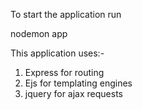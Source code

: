 To start the application run

nodemon app

This application uses:-
1. Express for routing
2. Ejs for templating engines
3. jquery for ajax requests

